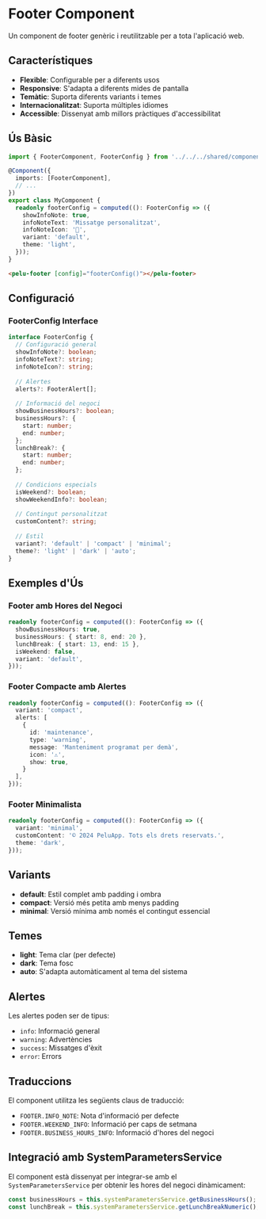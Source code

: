 # Footer Component

Un component de footer genèric i reutilitzable per a tota l'aplicació web.

## Característiques

- **Flexible**: Configurable per a diferents usos
- **Responsive**: S'adapta a diferents mides de pantalla
- **Temàtic**: Suporta diferents variants i temes
- **Internacionalitzat**: Suporta múltiples idiomes
- **Accessible**: Dissenyat amb millors pràctiques d'accessibilitat

## Ús Bàsic

```typescript
import { FooterComponent, FooterConfig } from '../../../shared/components/footer/footer.component';

@Component({
  imports: [FooterComponent],
  // ...
})
export class MyComponent {
  readonly footerConfig = computed((): FooterConfig => ({
    showInfoNote: true,
    infoNoteText: 'Missatge personalitzat',
    infoNoteIcon: '📝',
    variant: 'default',
    theme: 'light',
  }));
}
```

```html
<pelu-footer [config]="footerConfig()"></pelu-footer>
```

## Configuració

### FooterConfig Interface

```typescript
interface FooterConfig {
  // Configuració general
  showInfoNote?: boolean;
  infoNoteText?: string;
  infoNoteIcon?: string;
  
  // Alertes
  alerts?: FooterAlert[];
  
  // Informació del negoci
  showBusinessHours?: boolean;
  businessHours?: {
    start: number;
    end: number;
  };
  lunchBreak?: {
    start: number;
    end: number;
  };
  
  // Condicions especials
  isWeekend?: boolean;
  showWeekendInfo?: boolean;
  
  // Contingut personalitzat
  customContent?: string;
  
  // Estil
  variant?: 'default' | 'compact' | 'minimal';
  theme?: 'light' | 'dark' | 'auto';
}
```

## Exemples d'Ús

### Footer amb Hores del Negoci

```typescript
readonly footerConfig = computed((): FooterConfig => ({
  showBusinessHours: true,
  businessHours: { start: 8, end: 20 },
  lunchBreak: { start: 13, end: 15 },
  isWeekend: false,
  variant: 'default',
}));
```

### Footer Compacte amb Alertes

```typescript
readonly footerConfig = computed((): FooterConfig => ({
  variant: 'compact',
  alerts: [
    {
      id: 'maintenance',
      type: 'warning',
      message: 'Manteniment programat per demà',
      icon: '⚠️',
      show: true,
    }
  ],
}));
```

### Footer Minimalista

```typescript
readonly footerConfig = computed((): FooterConfig => ({
  variant: 'minimal',
  customContent: '© 2024 PeluApp. Tots els drets reservats.',
  theme: 'dark',
}));
```

## Variants

- **default**: Estil complet amb padding i ombra
- **compact**: Versió més petita amb menys padding
- **minimal**: Versió mínima amb només el contingut essencial

## Temes

- **light**: Tema clar (per defecte)
- **dark**: Tema fosc
- **auto**: S'adapta automàticament al tema del sistema

## Alertes

Les alertes poden ser de tipus:
- `info`: Informació general
- `warning`: Advertències
- `success`: Missatges d'èxit
- `error`: Errors

## Traduccions

El component utilitza les següents claus de traducció:

- `FOOTER.INFO_NOTE`: Nota d'informació per defecte
- `FOOTER.WEEKEND_INFO`: Informació per caps de setmana
- `FOOTER.BUSINESS_HOURS_INFO`: Informació d'hores del negoci

## Integració amb SystemParametersService

El component està dissenyat per integrar-se amb el `SystemParametersService` per obtenir les hores del negoci dinàmicament:

```typescript
const businessHours = this.systemParametersService.getBusinessHours();
const lunchBreak = this.systemParametersService.getLunchBreakNumeric();
```
